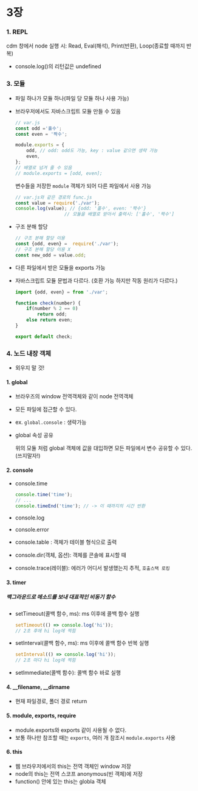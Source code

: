 # 3장

### 1. REPL

cdm 창에서 node  실행 시: Read, Eval(해석), Print(반환), Loop(종료할 때까지 반복) 

* console.log()의 리턴값은 undefined

  

### 3. 모듈

- 파일 하나가 모듈 하나(파일 당 모듈 하나 사용 가능)

- 브라우저에서도 자바스크립트 모듈 만들 수 있음

  ```javascript
  // var.js
  const odd ='홀수';
  const even = '짝수';
  
  module.exports = {
      odd, // odd: odd도 가능, key : value 같으면 생략 가능
      even,
  };
  // 배열로 넘겨 줄 수 있음
  // module.exports = [odd, even];
  ```

  변수들을 저장한 `module` 객체가 되어 다른 파일에서 사용 가능

  ```javascript
  // var.js와 같은 경로의 func.js
  const value = require('./var');
  console.log(value); // {odd: '홀수', even: '짝수'}
  					// 모듈을 배열로 받아서 출력시: ['홀수', '짝수']
  ```

- 구조 분해 할당

  ```javascript
  // 구조 분해 할당 이용
  const {odd, even} =  require('./var');
  // 구조 분해 할당 이용 X
  const new_odd = value.odd;
  ```

- 다른 파일에서 받은 모듈을 exports 가능

- 자바스크립트 모듈 문법과 다르다. (호환 가능 하지만 작동 원리가 다르다.)

  ```javascript
  import {odd, even} = from './var';
  
  function check(number) {
      if(number % 2 == 0)
          return odd;
      else return even;
  }
  
  export default check;
  ```

  

### 4. 노드 내장 객체

- 외우지 말 것!



#### 1. global

- 브라우즈의 window 전역객체와 같이 node 전역객체

- 모든 파일에 접근할 수 있다.

- ex. `global.console` : 생략가능

- global 속성 공유

  위의 모듈 처럼 global 객체에 값을 대입하면 모든 파일에서 변수 공유할 수 있다. (쓰지말자!)



#### 2. console

- console.time

  ```javascript
  console.time('time');
  // ...
  console.timeEnd('time'); // -> 이 때까지의 시간 반환
  ```

- console.log

- console.error

- console.table : 객체가 테이블 형식으로 출력

- console.dir(객체, 옵션): 객체를 콘솔에 표시할 때

- console.trace(레이블): 에러가 어디서 발생했는지 추적,  `호출스택 로킹`



#### 3.  timer

##### 	백그라운드로 메소드를 보내 대표적인 비동기 함수

- setTimeout(콜백 함수, ms): ms 이후에 콜백 함수 실행

  ```javascript
  setTimeout(() => console.log('hi'));
  // 2초 후에 hi log에 찍힘
  ```

- setInterval(콜백 함수, ms): ms 이후에 콜백 함수 반복 실행

  ```javascript
  setInterval(() => console.log('hi'));
  // 2초 마다 hi log에 찍힘
  ```

- setImmediate(콜백 함수): 콜백 함수 바로 실행



#### 4. __filename, __dirname

- 현재 파일경로, 폴더 경로 return



#### 5. module,  exports, require

- module.exports와  exports 같이 사용될 수 없다.
- 보통 하나만 참조할 때는 `exports`, 여러 개 참조시 `module.exports` 사용



#### 6. this

- 웹 브라우저에서의 this는 전역 객체인 window 저장
- node의 this는 전역 스코프 anonymous(빈 객체)에 저장
- function() 안에 있는 this는 globla 객체

